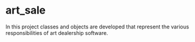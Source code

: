 # art_sale
In this project  classes and objects are developed that represent the various responsibilities of art dealership software.

